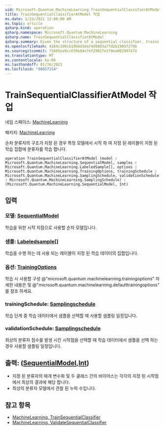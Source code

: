 ```yaml
---
uid: Microsoft.Quantum.MachineLearning.TrainSequentialClassifierAtModel
title: TrainSequentialClassifierAtModel 작업
ms.date: 1/23/2021 12:00:00 AM
ms.topic: article
qsharp.kind: operation
qsharp.namespace: Microsoft.Quantum.MachineLearning
qsharp.name: TrainSequentialClassifierAtModel
qsharp.summary: Given the structure of a sequential classifier, trains the classifier on a given labeled training set, starting from a particular model.
ms.openlocfilehash: 4164c190cb19b6d3ea74d9803a77d2b19607279b
ms.sourcegitcommit: 71605ea9cc630e84e7ef29027e1f0ea06299747e
ms.translationtype: MT
ms.contentlocale: ko-KR
ms.lasthandoff: 01/26/2021
ms.locfileid: "98857154"
---
```

# <a name="trainsequentialclassifieratmodel-operation"></a>TrainSequentialClassifierAtModel 작업

네임 스페이스: [MachineLearning](xref:Microsoft.Quantum.MachineLearning)

패키지: [MachineLearning](https://nuget.org/packages/Microsoft.Quantum.MachineLearning)


순차 분류자의 구조가 지정 된 경우 특정 모델에서 시작 하 여 지정 된 레이블이 지정 된 학습 집합에 분류자를 학습 합니다.

```qsharp
operation TrainSequentialClassifierAtModel (model : Microsoft.Quantum.MachineLearning.SequentialModel, samples : Microsoft.Quantum.MachineLearning.LabeledSample[], options : Microsoft.Quantum.MachineLearning.TrainingOptions, trainingSchedule : Microsoft.Quantum.MachineLearning.SamplingSchedule, validationSchedule : Microsoft.Quantum.MachineLearning.SamplingSchedule) : (Microsoft.Quantum.MachineLearning.SequentialModel, Int)
```


## <a name="input"></a>입력

### <a name="model--sequentialmodel"></a>모델: [SequentialModel](xref:Microsoft.Quantum.MachineLearning.SequentialModel)

학습을 위한 시작 지점으로 사용할 순차 모델입니다.


### <a name="samples--labeledsample"></a>샘플: [Labeledsample](xref:Microsoft.Quantum.MachineLearning.LabeledSample)[]

학습을 수행 하는 데 사용 되는 레이블이 지정 된 학습 데이터의 집합입니다.


### <a name="options--trainingoptions"></a>옵션: [TrainingOptions](xref:Microsoft.Quantum.MachineLearning.TrainingOptions)

학습 시 사용할 구성 @"microsoft.quantum.machinelearning.trainingoptions" 자세한 내용은 및 @"microsoft.quantum.machinelearning.defaulttrainingoptions" 를 참조 하세요.


### <a name="trainingschedule--samplingschedule"></a>trainingSchedule: [Samplingschedule](xref:Microsoft.Quantum.MachineLearning.SamplingSchedule)

학습 단계 중 학습 데이터에서 샘플을 선택할 때 사용할 샘플링 일정입니다.


### <a name="validationschedule--samplingschedule"></a>validationSchedule: [Samplingschedule](xref:Microsoft.Quantum.MachineLearning.SamplingSchedule)

최상의 분류자 점수를 발생 시킨 시작점을 선택할 때 학습 데이터에서 샘플을 선택 하는 경우 사용할 샘플링 일정입니다.



## <a name="output--sequentialmodelint"></a>출력: ([SequentialModel](xref:Microsoft.Quantum.MachineLearning.SequentialModel),[Int](xref:microsoft.quantum.lang-ref.int))

- 지정 된 분류자의 매개 변수화 및 두 클래스 간의 바이어스는 각각의 지정 된 시작점에서 최상의 결과에 해당 합니다.
- 최상의 분류자 모델에서 관찰 된 누락 수입니다.

## <a name="see-also"></a>참고 항목

- [MachineLearning. TrainSequentialClassifier](xref:Microsoft.Quantum.MachineLearning.TrainSequentialClassifier)
- [MachineLearning. ValidateSequentialClassifier](xref:Microsoft.Quantum.MachineLearning.ValidateSequentialClassifier)
